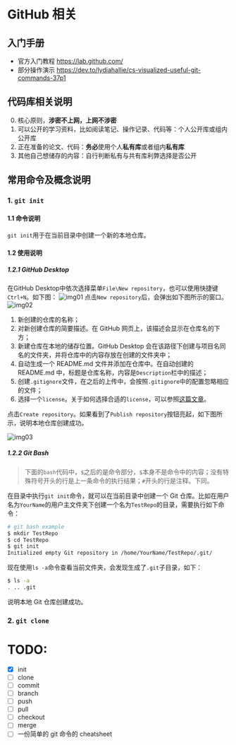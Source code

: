 # GitHub 相关

## 入门手册

* 官方入门教程 <https://lab.github.com/>
* 部分操作演示 <https://dev.to/lydiahallie/cs-visualized-useful-git-commands-37p1>

## 代码库相关说明

0. 核心原则，**涉密不上网，上网不涉密**
1. 可以公开的学习资料，比如阅读笔记、操作记录、代码等：个人公开库或组内公开库
2. 正在准备的论文、代码：**务必**使用个人**私有库**或者组内**私有库**
3. 其他自己想储存的内容：自行判断私有与共有库利弊选择是否公开

## 常用命令及概念说明

### 1.  `git init`

#### 1.1 命令说明

`git init`用于在当前目录中创建一个新的本地仓库。

#### 1.2 使用说明
##### 1.2.1 GitHub Desktop
在GitHub Desktop中依次选择菜单`File\New repository`，也可以使用快捷键`Ctrl+N`。如下图：
![img01](../images/2020-6-25-GitHub-Manual-01.png)
点击`New repository`后，会弹出如下图所示的窗口。
![img02](../images/2020-6-25-GitHub-Manual-02.png)

1. 新创建的仓库的名称；
2. 对新创建仓库的简要描述。在 GitHub 网页上，该描述会显示在仓库名的下方；
3. 新建仓库在本地的储存位置。GitHub Desktop 会在该路径下创建与项目名同名的文件夹，并将仓库中的内容存放在创建的文件夹中；
4. 自动生成一个 README.md 文件并添加在仓库中。在自动创建的 README.md 中，标题是仓库名称，内容是`Description`栏中的描述；
5. 创建`.gitignore`文件，在之后的上传中，会按照`.gitignore`中的配置忽略相应的文件；
6. 选择一个`license`。关于如何选择合适的`license`，可以参照[这篇文章](https://blog.csdn.net/wadefelix/article/details/6384317)。

点击`Create repository`。如果看到了`Publish repository`按钮亮起，如下图所示，说明本地仓库创建成功。

![img03](../images/2020-6-25-GitHub-Manual-03.png)

##### 1.2.2 Git Bash

> 下面的`bash`代码中，`$`之后的是命令部分，`$`本身不是命令中的内容；没有特殊符号开头的行是上一条命令的执行结果；`#`开头的行是注释。下同。

在目录中执行`git init`命令，就可以在当前目录中创建一个 Git 仓库。比如在用户名为`YourName`的用户主文件夹下创建一个名为`TestRepo`的目录，需要执行如下命令：

```bash
# git bash example
$ mkdir TestRepo
$ cd TestRepo
$ git init
Initialized empty Git repository in /home/YourName/TestRepo/.git/
```

现在使用`ls -a`命令查看当前文件夹，会发现生成了`.git`子目录，如下：

```bash
$ ls -a
. .. .git
```

说明本地 Git 仓库创建成功。

### 2.  `git clone`





# TODO:

* [x] init
* [ ] clone
* [ ] commit
* [ ] branch
* [ ] push 
* [ ] pull 
* [ ] checkout 
* [ ] merge
* [ ] 一份简单的 git 命令的 cheatsheet
